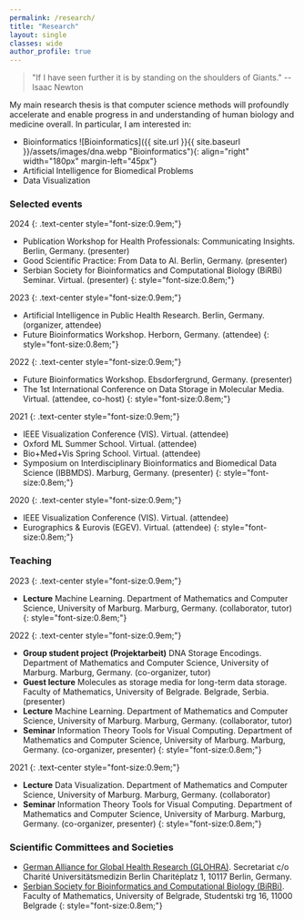 ```yaml
---
permalink: /research/
title: "Research"
layout: single
classes: wide
author_profile: true
---
```


> "If I have seen further it is by standing on the shoulders of Giants." -- Isaac Newton


My main research thesis is that computer science methods will profoundly accelerate and enable progress in and understanding of human biology and medicine overall. In particular, I am interested in:
* Bioinformatics
![Bioinformatics]({{ site.url }}{{ site.baseurl }}/assets/images/dna.webp "Bioinformatics"){: align="right" width="180px" margin-left="45px"}
* Artificial Intelligence for Biomedical Problems
* Data Visualization


### Selected events

2024
{: .text-center style="font-size:0.9em;"}

* Publication Workshop for Health Professionals: Communicating Insights. Berlin, Germany. 
(presenter)
*  Good Scientific Practice: From Data to AI. Berlin, Germany. (presenter)
*  Serbian Society for Bioinformatics and Computational Biology (BiRBi) Seminar. Virtual. (presenter)
{: style="font-size:0.8em;"}

2023
{: .text-center style="font-size:0.9em;"}

* Artificial Intelligence in Public Health Research. Berlin, Germany. (organizer, attendee)
* Future Bioinformatics Workshop. Herborn, Germany. (attendee)
{: style="font-size:0.8em;"}

2022
{: .text-center style="font-size:0.9em;"}

* Future Bioinformatics Workshop. Ebsdorfergrund, Germany. (presenter)
* The 1st International Conference on Data Storage in Molecular Media. Virtual. (attendee, co-host)
{: style="font-size:0.8em;"}

2021
{: .text-center style="font-size:0.9em;"}

* IEEE Visualization Conference (VIS). Virtual. (attendee)
* Oxford ML Summer School. Virtual. (attendee)
* Bio+Med+Vis Spring School. Virtual. (attendee)
* Symposium on Interdisciplinary Bioinformatics and Biomedical Data Science (IBBMDS). Marburg, Germany. (presenter)
{: style="font-size:0.8em;"}

2020
{: .text-center style="font-size:0.9em;"}

* IEEE Visualization Conference (VIS). Virtual. (attendee)
* Eurographics & Eurovis (EGEV). Virtual. (attendee)
{: style="font-size:0.8em;"}


### Teaching

2023
{: .text-center style="font-size:0.9em;"}

* **Lecture** Machine Learning. Department of Mathematics and Computer Science, University of Marburg. Marburg, Germany. (collaborator, tutor)
{: style="font-size:0.8em;"}

2022
{: .text-center style="font-size:0.9em;"}

* **Group student project (Projektarbeit)** DNA Storage Encodings. Department of Mathematics and Computer Science, University of Marburg. Marburg, Germany. (co-organizer, tutor)
* **Guest lecture** Molecules as storage media for long-term data storage. Faculty of Mathematics, University of Belgrade. Belgrade, Serbia. (presenter)
* **Lecture** Machine Learning. Department of Mathematics and Computer Science, University of Marburg. Marburg, Germany. (collaborator, tutor)
* **Seminar** Information Theory Tools for Visual Computing. Department of Mathematics and Computer Science, University of Marburg. Marburg, Germany. (co-organizer, presenter)
{: style="font-size:0.8em;"}

2021
{: .text-center style="font-size:0.9em;"}

* **Lecture** Data Visualization. Department of Mathematics and Computer Science, University of Marburg. Marburg, Germany. (collaborator)
* **Seminar** Information Theory Tools for Visual Computing. Department of Mathematics and Computer Science, University of Marburg. Marburg, Germany. (co-organizer, presenter)
{: style="font-size:0.8em;"}


### Scientific Committees and Societies

* [German Alliance for Global Health Research (GLOHRA)](https://globalhealth.de/index.html). Secretariat c/o Charité Universitätsmedizin Berlin Charitéplatz 1, 10117 Berlin, Germany.
* [Serbian Society for Bioinformatics and Computational Biology (BiRBi)](http://birbi.matf.bg.ac.rs/index.php/en/birbi-en/). Faculty of Mathematics, University of Belgrade, Studentski trg 16, 11000 Belgrade
{: style="font-size:0.8em;"}
